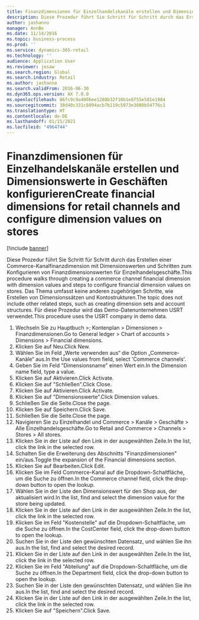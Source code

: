 ```yaml
---
title: Finanzdimensionen für Einzelhandelskanäle erstellen und Dimensionswerte in Geschäften konfigurieren
description: Diese Prozedur führt Sie Schritt für Schritt durch das Erstellen einer Commerce-Kanalfinanzdimension mit Dimensionswerten und Schritten zum Konfigurieren von Finanzdimensionswerten für Einzelhandelsgeschäfte.
author: jashanno
manager: AnnBe
ms.date: 11/14/2016
ms.topic: business-process
ms.prod: ''
ms.service: dynamics-365-retail
ms.technology: ''
audience: Application User
ms.reviewer: josaw
ms.search.region: Global
ms.search.industry: Retail
ms.author: jashanno
ms.search.validFrom: 2016-06-30
ms.dyn365.ops.version: AX 7.0.0
ms.openlocfilehash: 86fc9c9a400bee1280b32f10b1e8f55e581e1984
ms.sourcegitcommit: 38d40c331c8894acb7b119c5073e3088b54776c1
ms.translationtype: HT
ms.contentlocale: de-DE
ms.lasthandoff: 01/15/2021
ms.locfileid: "4964744"
---
```

# <a name="create-financial-dimensions-for-retail-channels-and-configure-dimension-values-on-stores"></a><span data-ttu-id="b0158-103">Finanzdimensionen für Einzelhandelskanäle erstellen und Dimensionswerte in Geschäften konfigurieren</span><span class="sxs-lookup"><span data-stu-id="b0158-103">Create financial dimensions for retail channels and configure dimension values on stores</span></span>

[!include [banner](../includes/banner.md)]

<span data-ttu-id="b0158-104">Diese Prozedur führt Sie Schritt für Schritt durch das Erstellen einer Commerce-Kanalfinanzdimension mit Dimensionswerten und Schritten zum Konfigurieren von Finanzdimensionswerten für Einzelhandelsgeschäfte.</span><span class="sxs-lookup"><span data-stu-id="b0158-104">This procedure walks through creating a commerce channel financial dimension with dimension values and steps to configure financial dimension values on stores.</span></span> <span data-ttu-id="b0158-105">Das Thema umfasst keine anderen zugehörigen Schritte, wie Erstellen von Dimensionssätzen und Kontostrukturen.</span><span class="sxs-lookup"><span data-stu-id="b0158-105">The topic does not include other related steps, such as creating dimension sets and account structures.</span></span> <span data-ttu-id="b0158-106">Für diese Prozedur wird das Demo-Datenunternehmen USRT verwendet.</span><span class="sxs-lookup"><span data-stu-id="b0158-106">This procedure uses the USRT company in demo data.</span></span>

1. <span data-ttu-id="b0158-107">Wechseln Sie zu Hauptbuch >; Kontenplan > Dimensionen > Finanzdimensionen.</span><span class="sxs-lookup"><span data-stu-id="b0158-107">Go to General ledger > Chart of accounts > Dimensions > Financial dimensions.</span></span>
2. <span data-ttu-id="b0158-108">Klicken Sie auf Neu.</span><span class="sxs-lookup"><span data-stu-id="b0158-108">Click New.</span></span>
3. <span data-ttu-id="b0158-109">Wählen Sie im Feld „Werte verwenden aus“ die Option „Commerce-Kanäle“ aus.</span><span class="sxs-lookup"><span data-stu-id="b0158-109">In the Use values from field, select 'Commerce channels'.</span></span>
4. <span data-ttu-id="b0158-110">Geben Sie im Feld "Dimensionsname" einen Wert ein.</span><span class="sxs-lookup"><span data-stu-id="b0158-110">In the Dimension name field, type a value.</span></span>
5. <span data-ttu-id="b0158-111">Klicken Sie auf Aktivieren.</span><span class="sxs-lookup"><span data-stu-id="b0158-111">Click Activate.</span></span>
6. <span data-ttu-id="b0158-112">Klicken Sie auf "Schließen".</span><span class="sxs-lookup"><span data-stu-id="b0158-112">Click Close.</span></span>
7. <span data-ttu-id="b0158-113">Klicken Sie auf Aktivieren.</span><span class="sxs-lookup"><span data-stu-id="b0158-113">Click Activate.</span></span>
8. <span data-ttu-id="b0158-114">Klicken Sie auf "Dimensionswerte".</span><span class="sxs-lookup"><span data-stu-id="b0158-114">Click Dimension values.</span></span>
9. <span data-ttu-id="b0158-115">Schließen Sie die Seite.</span><span class="sxs-lookup"><span data-stu-id="b0158-115">Close the page.</span></span>
10. <span data-ttu-id="b0158-116">Klicken Sie auf Speichern.</span><span class="sxs-lookup"><span data-stu-id="b0158-116">Click Save.</span></span>
11. <span data-ttu-id="b0158-117">Schließen Sie die Seite.</span><span class="sxs-lookup"><span data-stu-id="b0158-117">Close the page.</span></span>
12. <span data-ttu-id="b0158-118">Navigieren Sie zu Einzelhandel und Commerce > Kanäle > Geschäfte > Alle Einzelhandelsgeschäfte.</span><span class="sxs-lookup"><span data-stu-id="b0158-118">Go to Retail and Commerce > Channels > Stores > All stores.</span></span>
13. <span data-ttu-id="b0158-119">Klicken Sie in der Liste auf den Link in der ausgewählten Zeile.</span><span class="sxs-lookup"><span data-stu-id="b0158-119">In the list, click the link in the selected row.</span></span>
14. <span data-ttu-id="b0158-120">Schalten Sie die Erweiterung des Abschnitts "Finanzdimensionen" ein/aus.</span><span class="sxs-lookup"><span data-stu-id="b0158-120">Toggle the expansion of the Financial dimensions section.</span></span>
15. <span data-ttu-id="b0158-121">Klicken Sie auf Bearbeiten.</span><span class="sxs-lookup"><span data-stu-id="b0158-121">Click Edit.</span></span>
16. <span data-ttu-id="b0158-122">Klicken Sie im Feld Commerce-Kanal auf die Dropdown-Schaltfläche, um die Suche zu öffnen.</span><span class="sxs-lookup"><span data-stu-id="b0158-122">In the Commerce channel field, click the drop-down button to open the lookup.</span></span>
17. <span data-ttu-id="b0158-123">Wählen Sie in der Liste den Dimensionswert für den Shop aus, der aktualisiert wird.</span><span class="sxs-lookup"><span data-stu-id="b0158-123">In the list, find and select the dimension value for the store being updated.</span></span>
18. <span data-ttu-id="b0158-124">Klicken Sie in der Liste auf den Link in der ausgewählten Zeile.</span><span class="sxs-lookup"><span data-stu-id="b0158-124">In the list, click the link in the selected row.</span></span>
19. <span data-ttu-id="b0158-125">Klicken Sie im Feld "Kostenstelle" auf die Dropdown-Schaltfläche, um die Suche zu öffnen.</span><span class="sxs-lookup"><span data-stu-id="b0158-125">In the CostCenter field, click the drop-down button to open the lookup.</span></span>
20. <span data-ttu-id="b0158-126">Suchen Sie in der Liste den gewünschten Datensatz, und wählen Sie ihn aus.</span><span class="sxs-lookup"><span data-stu-id="b0158-126">In the list, find and select the desired record.</span></span>
21. <span data-ttu-id="b0158-127">Klicken Sie in der Liste auf den Link in der ausgewählten Zeile.</span><span class="sxs-lookup"><span data-stu-id="b0158-127">In the list, click the link in the selected row.</span></span>
22. <span data-ttu-id="b0158-128">Klicken Sie im Feld "Abteilung" auf die Dropdown-Schaltfläche, um die Suche zu öffnen.</span><span class="sxs-lookup"><span data-stu-id="b0158-128">In the Department field, click the drop-down button to open the lookup.</span></span>
23. <span data-ttu-id="b0158-129">Suchen Sie in der Liste den gewünschten Datensatz, und wählen Sie ihn aus.</span><span class="sxs-lookup"><span data-stu-id="b0158-129">In the list, find and select the desired record.</span></span>
24. <span data-ttu-id="b0158-130">Klicken Sie in der Liste auf den Link in der ausgewählten Zeile.</span><span class="sxs-lookup"><span data-stu-id="b0158-130">In the list, click the link in the selected row.</span></span>
25. <span data-ttu-id="b0158-131">Klicken Sie auf "Speichern".</span><span class="sxs-lookup"><span data-stu-id="b0158-131">Click Save.</span></span>

